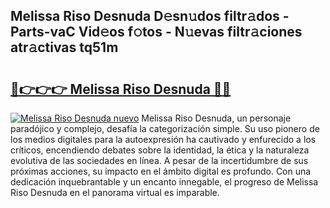 ## Melissa Riso Desnuda D𝚎sn𝚞dos filtr𝚊dos - Parts-vaC Vid𝚎os f𝚘tos - N𝚞evas filtr𝚊ciones atr𝚊ctivas tq51m

# <h2><a href="http://mb358y8.tromn.icu/?c=Melissa+Riso+Desnuda">🔗👉👉👉 Melissa Riso Desnuda 🔗🔗</a></h2>

[![Melissa Riso Desnuda nuevo](https://i.imgur.com/pEAQMta.gif)](http://mb358y8.tromn.icu/?c=Melissa+Riso+Desnuda)
Melissa Riso Desnuda, un personaje paradójico y complejo, desafía la categorización simple. Su uso pionero de los medios digitales para la autoexpresión ha cautivado y enfurecido a los críticos, encendiendo debates sobre la identidad, la ética y la naturaleza evolutiva de las sociedades en línea. A pesar de la incertidumbre de sus próximas acciones, su impacto en el ámbito digital es profundo. Con una dedicación inquebrantable y un encanto innegable, el progreso de Melissa Riso Desnuda en el panorama virtual es imparable.
